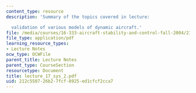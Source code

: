 ```yaml
---
content_type: resource
description: 'Summary of the topics covered in lecture:

  validation of various models of dynamic aircraft.'
file: /media/courses/16-333-aircraft-stability-and-control-fall-2004/212c550726b27fcf8925ed1cfcf2cca7_lecture_17_sys_2.pdf
file_type: application/pdf
learning_resource_types:
- Lecture Notes
ocw_type: OCWFile
parent_title: Lecture Notes
parent_type: CourseSection
resourcetype: Document
title: lecture_17_sys_2.pdf
uid: 212c5507-26b2-7fcf-8925-ed1cfcf2cca7
---
```


